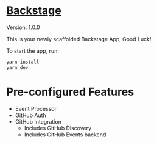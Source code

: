 # [Backstage](https://backstage.io)

Version: 1.0.0  <!-- x-release-please-version -->

This is your newly scaffolded Backstage App, Good Luck!

To start the app, run:

```sh
yarn install
yarn dev
```

# Pre-configured Features

- Event Processor
- GitHub Auth
- GitHub Integration
  - Includes GitHub Discovery
  - Includes GitHub Events backend

